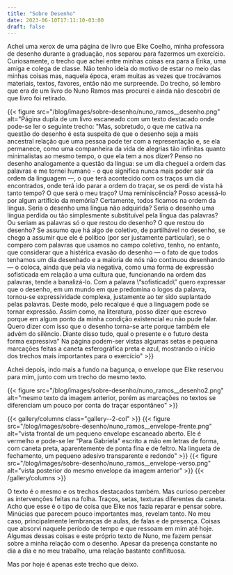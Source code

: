 ```yaml
---
title: "Sobre Desenho"
date: 2023-06-10T17:11:10-03:00
draft: false
---
```


Achei uma xerox de uma página de livro que Elke Coelho, minha professora de desenho durante a graduação, nos separou para fazermos um exercício. Curiosamente, o trecho que achei entre minhas coisas era para a Erika, uma amiga e colega de classe. Não tenho ideia do motivo de estar no meio das minhas coisas mas, naquela época, eram muitas as vezes que trocávamos materiais, textos, favores, então não me surpreende. Do trecho, só lembro que era de um livro do Nuno Ramos mas procurei e ainda não descobri de que livro foi retirado. 

{{< figure src="/blog/images/sobre-desenho/nuno_ramos__desenho.png" alt="Página dupla de um livro escaneado com um texto destacado onde pode-se ler o seguinte trecho: \"Mas, sobretudo, o que me cativa na questão do desenho é esta suspeita de que o desenho seja a mais ancestral relação que uma pessoa pode ter com a representação e, se ela permanece, como uma companheira da vida de alegrias tão infinitas quanto minimalistas ao mesmo tempo, o que ela tem a nos dizer? Penso no desenho analogamente a questão da língua: se um dia cheguei a ordem das palavras e me tornei humano - o que significa nunca mais poder sair da ordem da linguagem —, o que terá acontecido com os traços um dia encontrados, onde terá ido parar a ordem do traçar, se os perdi de vista há tanto tempo? O que será o meu traço? Uma reminiscência? Posso acessá-lo por algum artificio da memória? Certamente, todos ficamos na ordem da língua. Seria o desenho uma língua não adquirida? Seria o desenho uma língua perdida ou tão simplesmente substituível pela língua das palavras? Ou seriam as palavras só o que restou do desenho? O que restou do desenho? Se assumo que há algo de coletivo, de partilhável no desenho, se chego a assumir que ele é político (por ser justamente particular), se o comparo com palavras que usamos no campo coletivo, tenho, no entanto, que considerar que a histérica evasão do desenho — o fato de que todos tenhamos um dia desenhado e a maioria de nós não continuou desenhando — o coloca, ainda que pela via negativa, como uma forma de expressão sofisticada em relação a uma cultura que, funcionando na ordem das palavras, tende a banalizá-lo. Com a palavra \“sofisticado\” quero expressar que o desenho, em um mundo em que predomina o logos da palavra, tornou-se expressividade complexa, justamente ao ter sido suplantado pelas palavras. Deste modo, pelo recalque é que a linguagem pode se tornar expressão. Assim como, na literatura, posso dizer que escrevo porque em algum ponto da minha condição existencial eu não pude falar. Quero dizer com isso que o desenho torna-se arte porque também ele advém do silêncio. Diante disso tudo, qual o presente e o futuro desta forma expressiva\" Na página podem-ser vistas algumas setas e pequena marcações feitas a caneta esferográfica preta e azul, mostrando o início dos trechos mais importantes para o exercício" >}}

Achei depois, indo mais a fundo na bagunça, o envelope que Elke reservou para mim, junto com um trecho do mesmo texto.

{{< figure src="/blog/images/sobre-desenho/nuno_ramos__desenho2.png" alt="mesmo texto da imagem anterior, porém as marcações no textos se diferenciam um pouco por conta do traçar espontâneo" >}}

{{< gallery/columns class="gallery--2-col" >}}
    {{< figure src="/blog/images/sobre-desenho/nuno_ramos__envelope-frente.png" alt="vista frontal de um pequeno envelope escaneado aberto. Ele é vermelho e pode-se ler \"Para Gabriela\" escrito a mão em letras de forma, com caneta preta, aparentemente de ponta fina e de feltro. Na lingueta de fechamento, um pequeno adesivo transparente e redondo" >}}
    {{< figure src="/blog/images/sobre-desenho/nuno_ramos__envelope-verso.png" alt="vista posterior do mesmo envelope da imagem anterior" >}}
{{< /gallery/columns >}}

O texto é o mesmo e os trechos destacados também. Mas curioso perceber as intervenções feitas na folha. Traços, setas, texturas diferentes da caneta. Acho que esse é o tipo de coisa que Elke nos fazia reparar e pensar sobre. Minúcias que parecem pouco importantes mas, revelam tanto. No meu caso, principalmente lembranças de aulas, de falas e de presença. Coisas que absorvi naquele período de tempo e que ressoam em mim até hoje. Algumas dessas coisas e este próprio texto de Nuno, me fazem pensar sobre a minha relação com o desenho. Apesar da presença constante no dia a dia e no meu trabalho, uma relação bastante conflituosa. 

Mas por hoje é apenas este trecho que deixo.
